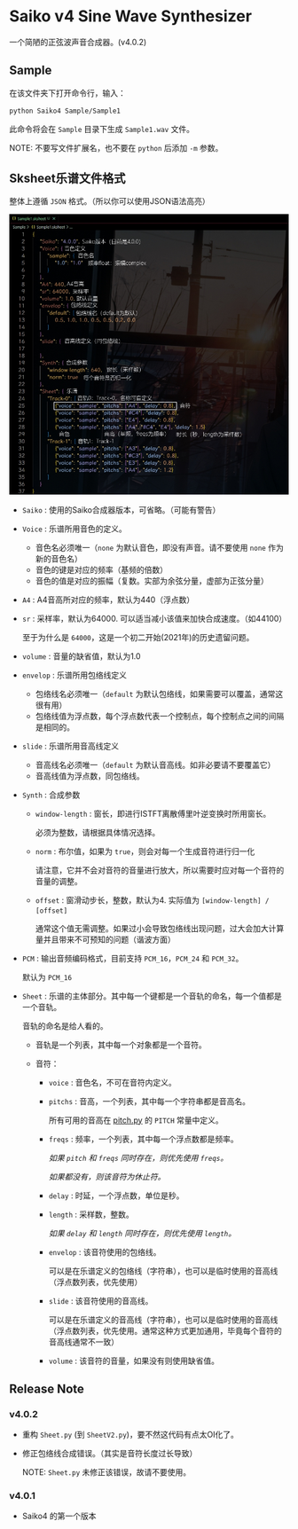 # Saiko v4 Sine Wave Synthesizer

一个简陋的正弦波声音合成器。(v4.0.2)

## Sample

在该文件夹下打开命令行，输入：

```bash
python Saiko4 Sample/Sample1
```

此命令将会在 `Sample` 目录下生成 `Sample1.wav` 文件。

NOTE: 不要写文件扩展名，也不要在 `python` 后添加 `-m` 参数。

## Sksheet乐谱文件格式

整体上遵循 `JSON` 格式。（所以你可以使用JSON语法高亮）

![](/img/format.jpg)

+ `Saiko` : 使用的Saiko合成器版本，可省略。（可能有警告）

+ `Voice` : 乐谱所用音色的定义。

    - 音色名必须唯一（`none` 为默认音色，即没有声音。请不要使用 `none` 作为新的音色名）
    - 音色的键是对应的频率（基频的倍数）
    - 音色的值是对应的振幅（复数。实部为余弦分量，虚部为正弦分量）

+ `A4` : A4音高所对应的频率，默认为440（浮点数）

+ `sr` : 采样率，默认为64000. 可以适当减小该值来加快合成速度。（如44100）

    至于为什么是 `64000`，这是一个初二开始(2021年)的历史遗留问题。

+ `volume` : 音量的缺省值，默认为1.0

+ `envelop` : 乐谱所用包络线定义

    - 包络线名必须唯一（`default` 为默认包络线，如果需要可以覆盖，通常这很有用）
    - 包络线值为浮点数，每个浮点数代表一个控制点，每个控制点之间的间隔是相同的。

+ `slide` : 乐谱所用音高线定义

    - 音高线名必须唯一（`default` 为默认音高线。如非必要请不要覆盖它）
    - 音高线值为浮点数，同包络线。

+ `Synth` : 合成参数

    - `window-length` : 窗长，即进行ISTFT离散傅里叶逆变换时所用窗长。

        必须为整数，请根据具体情况选择。

    - `norm` : 布尔值，如果为 `true`，则会对每一个生成音符进行归一化

        请注意，它并不会对音符的音量进行放大，所以需要时应对每一个音符的音量的调整。

    - `offset` : 窗滑动步长，整数，默认为4. 实际值为 `[window-length] / [offset]`

        通常这个值无需调整。如果过小会导致包络线出现问题，过大会加大计算量并且带来不可预知的问题（谐波方面）
    
+ `PCM` : 输出音频编码格式，目前支持 `PCM_16`，`PCM_24` 和 `PCM_32`。

    默认为 `PCM_16`

+ `Sheet` : 乐谱的主体部分。其中每一个键都是一个音轨的命名，每一个值都是一个音轨。

    音轨的命名是给人看的。

    - 音轨是一个列表，其中每一个对象都是一个音符。

    - 音符：

        + `voice` : 音色名，不可在音符内定义。

        + `pitchs` : 音高，一个列表，其中每一个字符串都是音高名。

            所有可用的音高在 [pitch.py](/Saiko4/pitch.py) 的 `PITCH` 常量中定义。

        + `freqs` : 频率，一个列表，其中每一个浮点数都是频率。

            *如果 `pitch` 和 `freqs` 同时存在，则优先使用 `freqs`。*

            *如果都没有，则该音符为休止符。*

        + `delay` : 时延，一个浮点数，单位是秒。

        + `length` : 采样数，整数。

            *如果 `delay` 和 `length` 同时存在，则优先使用 `length`。*

        + `envelop` : 该音符使用的包络线。

            可以是在乐谱定义的包络线（字符串），也可以是临时使用的音高线（浮点数列表，优先使用）
        
        + `slide` : 该音符使用的音高线。

            可以是在乐谱定义的音高线（字符串），也可以是临时使用的音高线（浮点数列表，优先使用。通常这种方式更加通用，毕竟每个音符的音高线通常不一致）
        
        + `volume` : 该音符的音量，如果没有则使用缺省值。

## Release Note

### v4.0.2

+ 重构 `Sheet.py` (到 `SheetV2.py`)，要不然这代码有点太OI化了。

+ 修正包络线合成错误。（其实是音符长度过长导致）

    NOTE: `Sheet.py` 未修正该错误，故请不要使用。

### v4.0.1

+ Saiko4 的第一个版本
